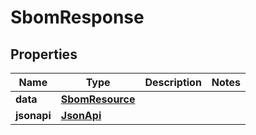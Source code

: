 

# SbomResponse


## Properties

| Name | Type | Description | Notes |
|------------ | ------------- | ------------- | -------------|
|**data** | [**SbomResource**](SbomResource.md) |  |  |
|**jsonapi** | [**JsonApi**](JsonApi.md) |  |  |



